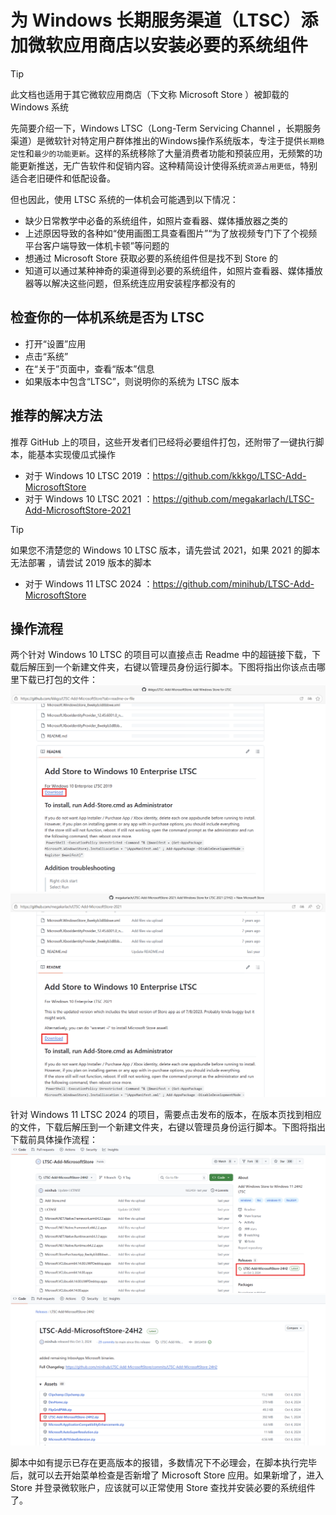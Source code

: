 # 为 Windows 长期服务渠道（LTSC）添加微软应用商店以安装必要的系统组件
> [!TIP]
> 此文档也适用于其它微软应用商店（下文称 Microsoft Store ）被卸载的 Windows 系统

先简要介绍一下，Windows LTSC（Long-Term Servicing Channel ，长期服务渠道）是微软针对特定用户群体推出的Windows操作系统版本，专注于提供`长期稳定性`和`最少的功能更新`。这样的系统移除了大量消费者功能和预装应用，无频繁的功能更新推送，无广告软件和促销内容。这种精简设计使得系统`资源占用更低`，特别适合老旧硬件和低配设备。

但也因此，使用 LTSC 系统的一体机会可能遇到以下情况：
- 缺少日常教学中必备的系统组件，如照片查看器、媒体播放器之类的
- 上述原因导致的各种如“使用画图工具查看图片”“为了放视频专门下了个视频平台客户端导致一体机卡顿”等问题的
- 想通过 Microsoft Store 获取必要的系统组件但是找不到 Store 的
- 知道可以通过某种神奇的渠道得到必要的系统组件，如照片查看器、媒体播放器等以解决这些问题，但系统连应用安装程序都没有的

## 检查你的一体机系统是否为 LTSC
- 打开“设置”应用
- 点击“系统”
- 在“关于”页面中，查看“版本”信息
- 如果版本中包含“LTSC”，则说明你的系统为 LTSC 版本

## 推荐的解决方法
推荐 GitHub 上的项目，这些开发者们已经将必要组件打包，还附带了一键执行脚本，能基本实现傻瓜式操作

- 对于 Windows 10 LTSC 2019 ：https://github.com/kkkgo/LTSC-Add-MicrosoftStore
- 对于 Windows 10 LTSC 2021 ：https://github.com/megakarlach/LTSC-Add-MicrosoftStore-2021
> [!TIP]
> 如果您不清楚您的 Windows 10 LTSC 版本，请先尝试 2021，如果 2021 的脚本无法部署 ，请尝试 2019 版本的脚本

- 对于 Windows 11 LTSC 2024 ：https://github.com/minihub/LTSC-Add-MicrosoftStore

## 操作流程
两个针对 Windows 10 LTSC 的项目可以直接点击 Readme 中的超链接下载，下载后解压到一个新建文件夹，右键以管理员身份运行脚本。下图将指出你该点击哪里下载已打包的文件：
![2019](../public/images/Add-Microsoft-Store-for-Windows-LTSC/1.png)
![2021](../public/images/Add-Microsoft-Store-for-Windows-LTSC/2.png)

针对 Windows 11 LTSC 2024 的项目，需要点击发布的版本，在版本页找到相应的文件，下载后解压到一个新建文件夹，右键以管理员身份运行脚本。下图将指出下载前具体操作流程：
![Step 1](../public/images/Add-Microsoft-Store-for-Windows-LTSC/3.png)
![Step 2](../public/images/Add-Microsoft-Store-for-Windows-LTSC/4.png)

脚本中如有提示已存在更高版本的报错，多数情况下不必理会，在脚本执行完毕后，就可以去开始菜单检查是否新增了 Microsoft Store 应用。如果新增了，进入 Store 并登录微软账户，应该就可以正常使用 Store 查找并安装必要的系统组件了。

